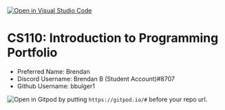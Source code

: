 [![Open in Visual Studio Code](https://classroom.github.com/assets/open-in-vscode-c66648af7eb3fe8bc4f294546bfd86ef473780cde1dea487d3c4ff354943c9ae.svg)](https://classroom.github.com/online_ide?assignment_repo_id=9875198&assignment_repo_type=AssignmentRepo)
# CS110: Introduction to Programming Portfolio

- Preferred Name: Brendan
- Discord Username: Brendan B (Student Account)#8707
- Github Username: bbulger1

![Open in Gitpod](https://gitpod.io/button/open-in-gitpod.svg) by putting `https://gitpod.io/#` before your repo url.
